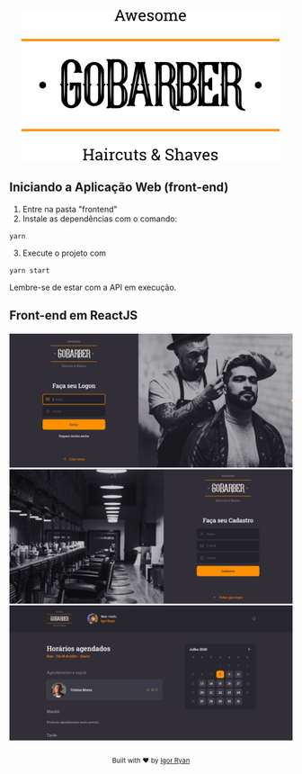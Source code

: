 
<h6 align="center"><img src="../frontend/src/assets/logo_black.svg"/></h6>

## Iniciando a Aplicação Web (front-end)

1. Entre na pasta "frontend"
2. Instale as dependências com o comando:
```
yarn
```
3. Execute o projeto com
```
yarn start
```

Lembre-se de estar com a API em execução.

## Front-end em ReactJS

<h4 align="center">
<img src="../frontend/src/assets/front-login.png"/>
<img src="../frontend/src/assets/front-cadastro.png"/>
<img src="../frontend/src/assets/front-dashboard.png"/>
</h4>

<div align="center">
  <sub>Built with ❤︎ by <a href="https://www.linkedin.com/in/igorryan/">Igor Ryan</a>
</div>
